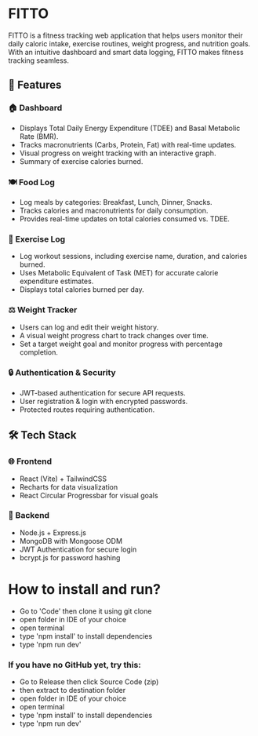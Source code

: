 # FITTO
FITTO is a fitness tracking web application that helps users monitor their daily caloric intake, exercise routines, weight progress, and nutrition goals. With an intuitive dashboard and smart data logging, FITTO makes fitness tracking seamless.

## 🚀 Features

### 🏠 Dashboard
- Displays Total Daily Energy Expenditure (TDEE) and Basal Metabolic Rate (BMR).
- Tracks macronutrients (Carbs, Protein, Fat) with real-time updates.
- Visual progress on weight tracking with an interactive graph.
- Summary of exercise calories burned.

### 🍽️ Food Log
- Log meals by categories: Breakfast, Lunch, Dinner, Snacks.
- Tracks calories and macronutrients for daily consumption.
- Provides real-time updates on total calories consumed vs. TDEE.

### 💪 Exercise Log
- Log workout sessions, including exercise name, duration, and calories burned.
- Uses Metabolic Equivalent of Task (MET) for accurate calorie expenditure estimates.
- Displays total calories burned per day.

### ⚖️ Weight Tracker
- Users can log and edit their weight history.
- A visual weight progress chart to track changes over time.
- Set a target weight goal and monitor progress with percentage completion.

### 🔒 Authentication & Security
- JWT-based authentication for secure API requests.
- User registration & login with encrypted passwords.
- Protected routes requiring authentication.

## 🛠️ Tech Stack

### 🌐 Frontend
- React (Vite) + TailwindCSS
- Recharts for data visualization
- React Circular Progressbar for visual goals

### 🔧 Backend
- Node.js + Express.js
- MongoDB with Mongoose ODM
- JWT Authentication for secure login
- bcrypt.js for password hashing


# How to install and run?
- Go to 'Code' then clone it using git clone <copied-link>
- open folder in IDE of your choice
- open terminal
- type 'npm install' to install dependencies
- type 'npm run dev'

### If you have no GitHub yet, try this:
- Go to Release then click Source Code (zip)
- then extract to destination folder
- open folder in IDE of your choice
- open terminal
- type 'npm install' to install dependencies
- type 'npm run dev'

